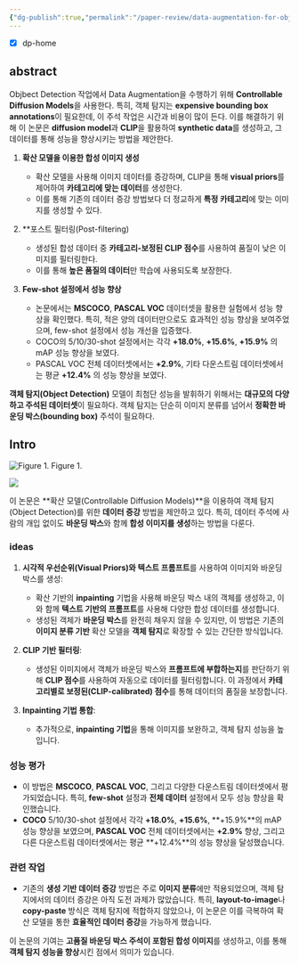 ```yaml
---
{"dg-publish":true,"permalink":"/paper-review/data-augmentation-for-object-detection-via-controllable-diffusion-models/"}
---
```


- [x] dp-home

## abstract

Objbect Detection 작업에서 Data Augmentation을 수행하기 위해 **Controllable Diffusion Models**을 사용한다.
특히, 객체 탐지는 **expensive bounding box annotations**이 필요한데, 이 주석 작업은 시간과 비용이 많이 든다. 
이를 해결하기 위해 이 논문은 **diffusion model**과 **CLIP**을 활용하여 **synthetic data**를 생성하고, 그 데이터를 통해 성능을 향상시키는 방법을 제안한다.

1. **확산 모델을 이용한 합성 이미지 생성**
   - 확산 모델을 사용해 이미지 데이터를 증강하며, CLIP을 통해 **visual priors**를 제어하여 **카테고리에 맞는 데이터**를 생성한다.
   - 이를 통해 기존의 데이터 증강 방법보다 더 정교하게 **특정 카테고리**에 맞는 이미지를 생성할 수 있다.

2. **포스트 필터링(Post-filtering)
   - 생성된 합성 데이터 중 **카테고리-보정된 CLIP 점수**를 사용하여 품질이 낮은 이미지를 필터링한다. 
   - 이를 통해 **높은 품질의 데이터**만 학습에 사용되도록 보장한다.

3. **Few-shot 설정에서 성능 향상**
   - 논문에서는 **MSCOCO**, **PASCAL VOC** 데이터셋을 활용한 실험에서 성능 향상을 확인했다. 특히, 적은 양의 데이터만으로도 효과적인 성능 향상을 보여주었으며, few-shot 설정에서 성능 개선을 입증했다.
   - COCO의 5/10/30-shot 설정에서는 각각 **+18.0%**, **+15.6%**, **+15.9%** 의 mAP 성능 향상을 보였다.
   - PASCAL VOC 전체 데이터셋에서는 **+2.9%**, 기타 다운스트림 데이터셋에서는 평균 **+12.4%** 의 성능 향상을 보였다.

**객체 탐지(Object Detection)** 모델이 최첨단 성능을 발휘하기 위해서는 **대규모의 다양하고 주석된 데이터셋**이 필요하다. 객체 탐지는 단순히 이미지 분류를 넘어서 **정확한 바운딩 박스(bounding box)** 주석이 필요하다.

## Intro

![Figure 1.](https://i.imgur.com/HWnOvce.png) Figure 1.

![](https://i.imgur.com/uKGGoWf.png)

이 논문은 **확산 모델(Controllable Diffusion Models)**을 이용하여 객체 탐지(Object Detection)를 위한 **데이터 증강** 방법을 제안하고 있다. 특히, 데이터 주석에 사람의 개입 없이도 **바운딩 박스**와 함께 **합성 이미지를 생성**하는 방법을 다룬다.

### ideas

1. **시각적 우선순위(Visual Priors)와 텍스트 프롬프트**를 사용하여 이미지와 바운딩 박스를 생성:
   - 확산 기반의 **inpainting** 기법을 사용해 바운딩 박스 내의 객체를 생성하고, 이와 함께 **텍스트 기반의 프롬프트**를 사용해 다양한 합성 데이터를 생성합니다.
   - 생성된 객체가 **바운딩 박스**를 완전히 채우지 않을 수 있지만, 이 방법은 기존의 **이미지 분류 기반** 확산 모델을 **객체 탐지**로 확장할 수 있는 간단한 방식입니다.

2. **CLIP 기반 필터링**:
   - 생성된 이미지에서 객체가 바운딩 박스와 **프롬프트에 부합하는지**를 판단하기 위해 **CLIP 점수**를 사용하여 자동으로 데이터를 필터링합니다. 이 과정에서 **카테고리별로 보정된(CLIP-calibrated) 점수**를 통해 데이터의 품질을 보장합니다.

3. **Inpainting 기법 통합**:
   - 추가적으로, **inpainting 기법**을 통해 이미지를 보완하고, 객체 탐지 성능을 높입니다.

### 성능 평가
- 이 방법은 **MSCOCO**, **PASCAL VOC**, 그리고 다양한 다운스트림 데이터셋에서 평가되었습니다. 특히, **few-shot** 설정과 **전체 데이터** 설정에서 모두 성능 향상을 확인했습니다.
- **COCO** 5/10/30-shot 설정에서 각각 **+18.0%**, **+15.6%**, **+15.9%**의 mAP 성능 향상을 보였으며, **PASCAL VOC** 전체 데이터셋에서는 **+2.9%** 향상, 그리고 다른 다운스트림 데이터셋에서는 평균 **+12.4%**의 성능 향상을 달성했습니다.

### 관련 작업
- 기존의 **생성 기반 데이터 증강** 방법은 주로 **이미지 분류**에만 적용되었으며, 객체 탐지에서의 데이터 증강은 아직 도전 과제가 많았습니다. 특히, **layout-to-image**나 **copy-paste** 방식은 객체 탐지에 적합하지 않았으나, 이 논문은 이를 극복하여 확산 모델을 통한 **효율적인 데이터 증강**을 가능하게 했습니다.

이 논문의 기여는 **고품질 바운딩 박스 주석이 포함된 합성 이미지**를 생성하고, 이를 통해 **객체 탐지 성능을 향상**시킨 점에서 의미가 있습니다.